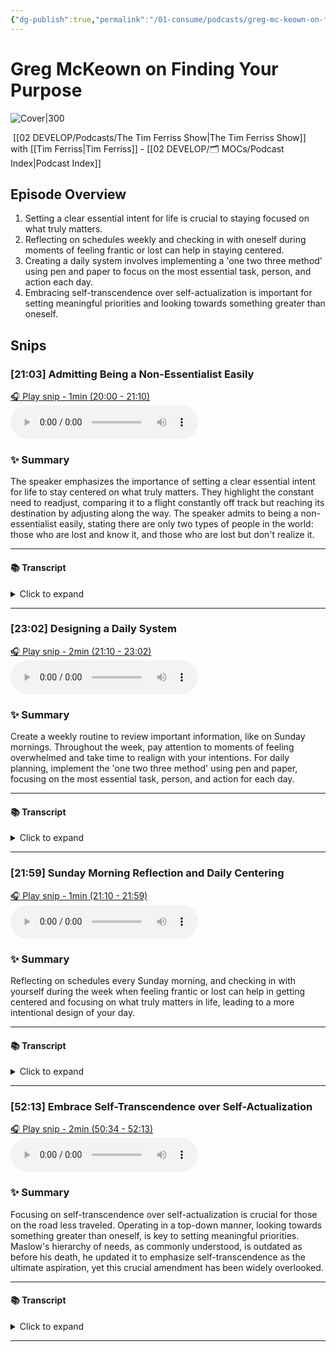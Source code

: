 ```yaml
---
{"dg-publish":true,"permalink":"/01-consume/podcasts/greg-mc-keown-on-finding-your-purpose/","title":"Greg McKeown on Finding Your Purpose","tags":["digital-minimalism","minimalism","podcasts"]}
---
```


# Greg McKeown on Finding Your Purpose


![Cover|300](https://wsrv.nl/?url=https%3A%2F%2Fcontent.production.cdn.art19.com%2Fimages%2F69%2F10%2F10%2Ffb%2F691010fb-625e-4abe-993c-a57228b28dbe%2F91cb53ae0d5dbb379b9dffecf0a772593891d0d09bbe6d90ee746edbdb79e3ec75584f2ceb8260e9f675a90c05419b9b99842a76905b686f0f51c1a9d3e227ab.jpeg&w=300&h=300)

 [[02 DEVELOP/Podcasts/The Tim Ferriss Show\|The Tim Ferriss Show]] with [[Tim Ferriss\|Tim Ferriss]]  - [[02 DEVELOP/🗂️ MOCs/Podcast Index\|Podcast Index]]
## Episode Overview


1. Setting a clear essential intent for life is crucial to staying focused on what truly matters.
2. Reflecting on schedules weekly and checking in with oneself during moments of feeling frantic or lost can help in staying centered.
3. Creating a daily system involves implementing a 'one two three method' using pen and paper to focus on the most essential task, person, and action each day.
4. Embracing self-transcendence over self-actualization is important for setting meaningful priorities and looking towards something greater than oneself.


## Snips


### [21:03] Admitting Being a Non-Essentialist Easily


[🎧 Play snip - 1min️ (20:00 - 21:10)](https://share.snipd.com/snip/caa9ec24-8d00-4840-b087-eed4f3476310)
<audio controls> <source src="https://rss.art19.com/episodes/6e360f82-b4be-4ede-87da-75d062acb828.mp3?rss_browser=BAhJIgpTbmlwZAY6BkVU--7de01baece82063bda1cca2dc0d698735fdbe34a#t=20:00,21:10"> </audio>




### ✨ Summary
The speaker emphasizes the importance of setting a clear essential intent for life to stay centered on what truly matters. They highlight the constant need to readjust, comparing it to a flight constantly off track but reaching its destination by adjusting along the way. The speaker admits to being a non-essentialist easily, stating there are only two types of people in the world: those who are lost and know it, and those who are lost but don't realize it.


---




#### 📚 Transcript
<details>
<summary>Click to expand</summary>
<blockquote><b>Greg Mckeown</b><br/><br/>The way that my binder works, like the first section is all about direction. Sort of, let's say, essential intent for my whole life. Like what really, really matters. It's as succinct as possible. It's a few pages in total. That's always the place to begin, right? Because I want to come back and get centered in what I have come to learn is closest approximation to the purpose of it all. And I literally have to come back to it, right? Like you've heard the metaphor before, but you know, the idea of a flight is off track 90% of the time, like an airplane literally only gets to where it's supposed to get to at the time it's Supposed to get there because it readjusts constantly along the way. And I feel like that myself. So like, for example, I don't think that I'm better at being an essentialist than anybody else. I think if there's any advantage I've had in that journey, it's that I just really admit that I'm a non-essentialist easily. And so it's this idea, like there's only two kinds of people in the world. There are people who are lost and there are people who know they are lost. It's like, I know how easy it is for me to get lost.</blockquote><br/><blockquote><b>Tim Ferriss</b><br/><br/>Never heard that. That's good. I'm</blockquote>
</details>



---


### [23:02] Designing a Daily System


[🎧 Play snip - 2min️ (21:10 - 23:02)](https://share.snipd.com/snip/94195e6f-ea7a-4279-8200-34eee67d55c2)
<audio controls> <source src="https://rss.art19.com/episodes/6e360f82-b4be-4ede-87da-75d062acb828.mp3?rss_browser=BAhJIgpTbmlwZAY6BkVU--7de01baece82063bda1cca2dc0d698735fdbe34a#t=21:10,23:02"> </audio>




### ✨ Summary
Create a weekly routine to review important information, like on Sunday mornings. Throughout the week, pay attention to moments of feeling overwhelmed and take time to realign with your intentions. For daily planning, implement the 'one two three method' using pen and paper, focusing on the most essential task, person, and action for each day.


---




#### 📚 Transcript
<details>
<summary>Click to expand</summary>
<blockquote><b>Greg Mckeown</b><br/><br/>Looking that definitely I will look properly at those few pages once a week, right? Like every Sunday morning, I will look through that. I will read through it. I'll underline things.</blockquote><br/><blockquote><b>Tim Ferriss</b><br/><br/>That's in your calendar. Yes. Sunday morning.</blockquote><br/><blockquote><b>Greg Mckeown</b><br/><br/>That's right. And, but, but then at other times through the week, if I feel that sensation, I know people feel this, you know, that just sort of feels a bit crazy. It's feeling just a bit frenetic and frantic. Like what? I just texted Anna yesterday. Like, man, in the morning, I'm like, man, I just feel so lost. And I don't mean for the last six months. I mean, for the last half hour, what is, I don't feel so lost right now. Okay. That's right. That's the signal. Go back, get centered, take a moment. What really is the intent? What matters in your life? Okay. Now from that, you know, and then you start designing your day and I have some thoughts specifically about that, but you know, you're asking the year process. I guess you're asking my system. So that's once a week. Okay. So for per day, let's get to that. So I've come to call this the one, two, three method. I do not do it every day, man. I wish I was doing it every day, but I do it more often than I don't do it. And it's simply this, and it has to be written down for me in paper and pen, like not in technology, free of technology. And I try now more often than not to have this power half an hour, right? Like where I don't go to text and email or apps or my phone for the first 30 minutes. And I do that. I haven't been doing great at that recently, but I still do that more often than I don't. And so in that, then instead of doing that, I'm in my planner and I'm literally writing, okay, what's the essential for today? What's the one most essential today, most important person, most important action for that person. Number two is I write two</blockquote>
</details>



---


### [21:59] Sunday Morning Reflection and Daily Centering


[🎧 Play snip - 1min️ (21:10 - 21:59)](https://share.snipd.com/snip/5f82169c-5086-4d80-a0a5-5c967db089bc)
<audio controls> <source src="https://rss.art19.com/episodes/6e360f82-b4be-4ede-87da-75d062acb828.mp3?rss_browser=BAhJIgpTbmlwZAY6BkVU--7de01baece82063bda1cca2dc0d698735fdbe34a#t=21:10,21:59"> </audio>




### ✨ Summary
Reflecting on schedules every Sunday morning, and checking in with yourself during the week when feeling frantic or lost can help in getting centered and focusing on what truly matters in life, leading to a more intentional design of your day.


---




#### 📚 Transcript
<details>
<summary>Click to expand</summary>
<blockquote><b>Greg Mckeown</b><br/><br/>Looking that definitely I will look properly at those few pages once a week, right? Like every Sunday morning, I will look through that. I will read through it. I'll underline things.</blockquote><br/><blockquote><b>Tim Ferriss</b><br/><br/>That's in your calendar. Yes. Sunday morning.</blockquote><br/><blockquote><b>Greg Mckeown</b><br/><br/>That's right. And, but, but then at other times through the week, if I feel that sensation, I know people feel this, you know, that just sort of feels a bit crazy. It's feeling just a bit frenetic and frantic. Like what? I just texted Anna yesterday. Like, man, in the morning, I'm like, man, I just feel so lost. And I don't mean for the last six months. I mean, for the last half hour, what is, I don't feel so lost right now. Okay. That's right. That's the signal. Go back, get centered, take a moment. What really is the intent? What matters in your life? Okay. Now from that, you know, and then you start designing your day and I have some thoughts specifically</blockquote>
</details>



---


### [52:13] Embrace Self-Transcendence over Self-Actualization


[🎧 Play snip - 2min️ (50:34 - 52:13)](https://share.snipd.com/snip/660097f4-0f2f-435b-b4b6-87486e822587)
<audio controls> <source src="https://rss.art19.com/episodes/6e360f82-b4be-4ede-87da-75d062acb828.mp3?rss_browser=BAhJIgpTbmlwZAY6BkVU--7de01baece82063bda1cca2dc0d698735fdbe34a#t=50:34,52:13"> </audio>




### ✨ Summary
Focusing on self-transcendence over self-actualization is crucial for those on the road less traveled. Operating in a top-down manner, looking towards something greater than oneself, is key to setting meaningful priorities. Maslow's hierarchy of needs, as commonly understood, is outdated as before his death, he updated it to emphasize self-transcendence as the ultimate aspiration, yet this crucial amendment has been widely overlooked.


---




#### 📚 Transcript
<details>
<summary>Click to expand</summary>
<blockquote><b>Tim Ferriss</b><br/><br/>Is there anything else that comes to mind if you had to add something else to the answer of the question of what you see in some of the secular examples who seem to really be able to travel The road less traveled in the way that we've been discussing it? Else come to mind it doesn't have to be specific to any type of patriarchal blessing like document or compass per se but but just someone who is in general good at operating kind of top Down if that makes sense as opposed to like here are the thousand things that i could do in a reactive sense and then let me try to pick a handful of those as my priorities people who very Good at operating kind of top down.</blockquote><br/><blockquote><b>Greg Mckeown</b><br/><br/>It's hard for me to get out of the thread that I'm on about this because, because what I'm learning is that, I mean, we've talked already about this idea of sort of the highest aspiration. You're looking towards something bigger than you, self-transcending. Maslow's hierarchy of needs, right, is wrong. It's wrong like Maslow said it was wrong and nobody updated the documentation.</blockquote><br/><blockquote><b>Tim Ferriss</b><br/><br/>Oh, I can't wait. This is new to me. All right.</blockquote><br/><blockquote><b>Greg Mckeown</b><br/><br/>Yeah. So before he died, before Maslow died, he wrote a final book in which he updated his model and just no one, I don't know why, I don't know what was going on precisely, but it just got ignored. And some reason that model just is in every single psychology book that's ever been written and it's everywhere, everywhere. The highest need is self-actualization. And he changed that before he died to self-transcendence. But that's the highest ideal.</blockquote>
</details>



---


